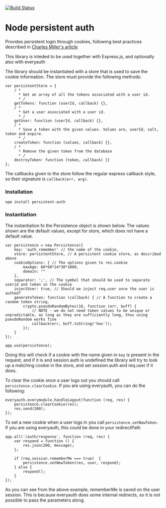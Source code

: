 [![Build Status](https://secure.travis-ci.org/innofluence/dottie.js.png)](http://travis-ci.org/innofluence/dottie.js)

# Node persistent auth

Provides persistent login through cookies, following best practices described in [Charles Miller's article](http://fishbowl.pastiche.org/2004/01/19/persistent_login_cookie_best_practice/)

This library is inteded to be used together with Express.js, and optionally also with everyauth

The library should be instantiated with a store that is used to save the cookie information. The store must provide the following methods:

	var persistentStore = {
		/ *
		  * Get an array of all the tokens associated with a user id. 
		  * /
		getTokens: function (userId, callback) {},
		/ *
		  *	Get a user associated with a user id.
		  * /
		getUser: function (userId, callback) {},
		/ *
		  *	Save a token with the given values. Values are, userId, salt, token and expire.
		  * /
		createToken: function (values, callback) {},
		/ *
		  * Remove the given token from the database
		  * /
		destroyToken: function (token, callback) {}
	};

The callbacks given to the store follow the regular express callback style, so their signature is `callback(err, arg)`.

### Installation

	npm install persistent-auth

### Instantiation
The instantiation fo the Persistence object is shown below. The values shown are the default values, except for store, which does not have a default value.

	var persistence = new Persistence({
		key: 'auth_remember' // the name of the cookie,
		store: persistentStore, // A persistent cookie store, as described above
		cookieOptions: { // The options given to res.cookie
			maxAge: 60*60*24*30*1000,
			domain: ""
		},
		separator: ';', // The symbol that should be used to separate userid and token in the cookie
		injectUser: true, // Should we inject req.user once the user is authed? 
		generateToken: function (callback) { // A function to create a random token string.
			crypto.pseudoRandomBytes(16, function (err, buff) {
				// NOTE - we do not need token values to be unique or unpredictable, as long as they are sufficiently long, thus using pseudoRandom works fine
				callback(err, buff.toString('hex'));
			});
		}
	});

	app.use(persistence);

Doing this will check if a cookie with the name given in `key` is present in the request, and if it is and session.auth is undefined the library will try to look up a matching cookie in the store, and set session.auth and req.user if it does.

To clear the cookie once a user logs out you should call `persistence.clearCookie`. If you are using everyauth, you can do the following:

	everyauth.everymodule.handleLogout(function (req, res) {
		persistence.clearCookie(res);
		res.send(200);
	});

To set a new cookie when a user logs in you call `persistence.setNewToken`. If you are using everyauth, this could be done in your redirectPath

	app.all('/auth/response', function (req, res) {
		var respond = function () {
			res.json(200, message);
		};

		if (req.session.rememberMe === true)  {
			persistence.setNewToken(res, user, respond);
		} else {
			respond();
		}
	});

As you can see from the above example, rememberMe is saved on the user session. This is because everyauth does some internal redirects, so it is not possible to pass the parameters along.